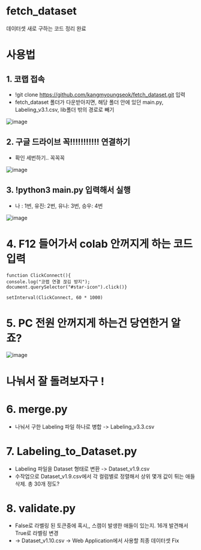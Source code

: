 # fetch_dataset
데이터셋 새로 구하는 코드 정리 완료


# 사용법
## 1. 코랩 접속
- !git clone https://github.com/kangmyoungseok/fetch_dataset.git 입력
- fetch_dataset 폴더가 다운받아지면, 해당 폴더 안에 있던 main.py, Labeling_v3.1.csv, lib폴더 밖의 경로로 빼기

![image](https://user-images.githubusercontent.com/33647663/144436389-52affa49-2ed8-453f-b7a1-2ab28f5aeee6.png)


## 2. __구글 드라이브 꼭!!!!!!!!!!! 연결하기__ 
- 확인 세번하기.. 꼭꼭꼭

![image](https://user-images.githubusercontent.com/33647663/144436794-f8824b43-ea81-4769-8dd9-a8e71451f819.png)


## 3. !python3 main.py 입력해서 실행
- 나 : 1번, 유진: 2번, 유나: 3번, 승우: 4번

![image](https://user-images.githubusercontent.com/33647663/144437097-f8161e6a-b1f3-4b58-914a-f4e00f7b6a7c.png)


# 4. F12 들어가서 colab 안꺼지게 하는 코드 입력
    
    function ClickConnect(){
    console.log("코랩 연결 끊김 방지"); 
    document.querySelector("#star-icon").click()}

    setInterval(ClickConnect, 60 * 1000)

# 5. PC 전원 안꺼지게 하는건 당연한거 알죠?
![image](https://user-images.githubusercontent.com/33647663/144437838-4c3d7aeb-c93c-4659-b1d4-537c54b0f1b3.png)

# 나눠서 잘 돌려보자구 !

# 6. merge.py 
- 나눠서 구한 Labeling 파일 하나로 병합 -> Labeling_v3.3.csv

# 7. Labeling_to_Dataset.py
- Labeling 파일을 Dataset 형태로 변환 -> Dataset_v1.9.csv
- 수작업으로 Dataset_v1.9.csv에서 각 컬럼별로 정렬해서 상위 몇개 값이 튀는 애들 삭제. 총 30개 정도?

# 8. validate.py
- False로 라벨링 된 토큰중에 혹시,, 스캠이 발생한 애들이 있는지. 16개 발견해서 True로 라벨링 변경
- -> Dataset_v1.10.csv -> Web Application에서 사용할 최종 데이터셋 Fix
